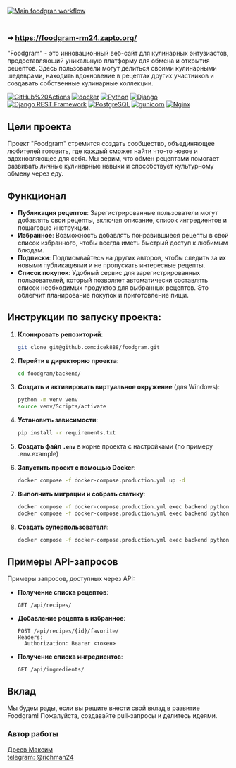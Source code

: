 [![Main foodgran workflow](https://github.com/Richman-24/foodgram/actions/workflows/main.yml/badge.svg?branch=main)](https://github.com/Richman-24/foodgram/actions/workflows/main.yml)

### <br>➜ https://foodgram-rm24.zapto.org/</br>

"Foodgram" - это инновационный веб-сайт для кулинарных энтузиастов, предоставляющий уникальную платформу для обмена и открытия рецептов. Здесь пользователи могут делиться своими кулинарными шедеврами, находить вдохновение в рецептах других участников и создавать собственные кулинарные коллекции.

[![GitHub%20Actions](https://img.shields.io/badge/-GitHub%20Actions-464646?style=flat-square&logo=GitHub%20actions)](https://github.com/features/actions)
[![docker](https://img.shields.io/badge/-Docker-464646?style=flat-square&logo=docker)](https://www.docker.com)
[![Python](https://img.shields.io/badge/-Python-464646?style=flat-square&logo=Python)](https://www.python.org)
[![Django](https://img.shields.io/badge/-Django-464646?style=flat-square&logo=Django)](https://www.djangoproject.com/)
[![Django REST Framework](https://img.shields.io/badge/-Django%20REST%20Framework-464646?style=flat-square&logo=Django%20REST%20Framework)](https://www.django-rest-framework.org)
[![PostgreSQL](https://img.shields.io/badge/-PostgreSQL-464646?style=flat-square&logo=PostgreSQL)](https://www.postgresql.org)
[![gunicorn](https://img.shields.io/badge/-gunicorn-464646?style=flat-square&logo=gunicorn)](https://gunicorn.org)
[![Nginx](https://img.shields.io/badge/-NGINX-464646?style=flat-square&logo=NGINX)](https://nginx.org/ru)

## Цели проекта

Проект "Foodgram" стремится создать сообщество, объединяющее любителей готовить, где каждый сможет найти что-то новое и вдохновляющее для себя. Мы верим, что обмен рецептами помогает развивать личные кулинарные навыки и способствует культурному обмену через еду.

## Функционал

- **Публикация рецептов**: Зарегистрированные пользователи могут добавлять свои рецепты, включая описание, список ингредиентов и пошаговые инструкции.
- **Избранное**: Возможность добавлять понравившиеся рецепты в свой список избранного, чтобы всегда иметь быстрый доступ к любимым блюдам.
- **Подписки**: Подписывайтесь на других авторов, чтобы следить за их новыми публикациями и не пропускать интересные рецепты.
- **Список покупок**: Удобный сервис для зарегистрированных пользователей, который позволяет автоматически составлять список необходимых продуктов для выбранных рецептов. Это облегчит планирование покупок и приготовление пищи.


## Инструкции по запуску проекта:
1. **Клонировать репозиторий**:
   ```bash
   git clone git@github.com:icek888/foodgram.git
   ```

2. **Перейти в директорию проекта**:
   ```bash
   cd foodgram/backend/
   ```

3. **Создать и активировать виртуальное окружение** (для Windows):
   ```bash
   python -m venv venv
   source venv/Scripts/activate
   ```

4. **Установить зависимости**:
   ```bash
   pip install -r requirements.txt
   ```
   
5. **Создать файл `.env`** в корне проекта с настройками (по примеру .env.example)

6. **Запустить проект с помощью Docker**:
   ```bash
   docker compose -f docker-compose.production.yml up -d
   ```

7. **Выполнить миграции и собрать статику**:
   ```bash
   docker compose -f docker-compose.production.yml exec backend python manage.py migrate
   docker compose -f docker-compose.production.yml exec backend python manage.py collectstatic --no-input
   ```

8. **Создать суперпользователя**:
   ```bash
   docker compose -f docker-compose.production.yml exec backend python manage.py createsuperuser
   ```


## Примеры API-запросов

Примеры запросов, доступных через API:

- **Получение списка рецептов**:
  ```http
  GET /api/recipes/
  ```

- **Добавление рецепта в избранное**:
  ```http
  POST /api/recipes/{id}/favorite/
  Headers:
    Authorization: Bearer <токен>
  ```

- **Получение списка ингредиентов**:
  ```http
  GET /api/ingredients/
  ```


## Вклад
Мы будем рады, если вы решите внести свой вклад в развитие Foodgram! Пожалуйста, создавайте pull-запросы и делитесь идеями.

### Автор работы
[Дреев Максим](https://github.com/richman-24) <br>
[telegram: @richman24](https://t.me/richman_24)

